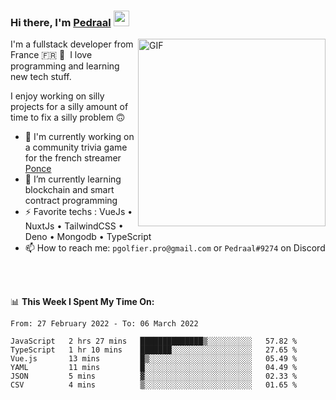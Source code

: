 ### Hi there, I'm <a href="https://pedraal.dev" target="_blank">Pedraal</a> <img src="https://media.giphy.com/media/hvRJCLFzcasrR4ia7z/giphy.gif" width="25px">
<img align="right" alt="GIF" src="https://pedraal.dev/avatar.png" width="300" height="300" />

I'm a fullstack developer from France 🇫🇷 🥖 &nbsp;I love programming and learning new
tech stuff.

I enjoy working on silly projects for a silly amount of time to fix a silly problem 🙃

- 🔭  I'm currently working on a community trivia game for the french streamer <a href="https://twitch.tv/ponce" target="_blank">Ponce</a>
- 🌱 I’m currently learning blockchain and smart contract programming
- ⚡ Favorite techs : VueJs &bull; NuxtJs &bull; TailwindCSS &bull; Deno &bull; Mongodb &bull; TypeScript
- 📫 How to reach me: `pgolfier.pro@gmail.com` or `Pedraal#9274` on Discord

<br>
<br>

📊 **This Week I Spent My Time On:**
<!--START_SECTION:waka-->

```text
From: 27 February 2022 - To: 06 March 2022

JavaScript   2 hrs 27 mins   ██████████████▒░░░░░░░░░░   57.82 %
TypeScript   1 hr 10 mins    ███████░░░░░░░░░░░░░░░░░░   27.65 %
Vue.js       13 mins         █▒░░░░░░░░░░░░░░░░░░░░░░░   05.49 %
YAML         11 mins         █░░░░░░░░░░░░░░░░░░░░░░░░   04.49 %
JSON         5 mins          ▓░░░░░░░░░░░░░░░░░░░░░░░░   02.33 %
CSV          4 mins          ▒░░░░░░░░░░░░░░░░░░░░░░░░   01.65 %
```

<!--END_SECTION:waka-->
